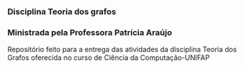 ### Disciplina Teoria dos grafos
### Ministrada pela Professora Patrícia Araújo

Repositório feito para a entrega das atividades da disciplina Teoria dos Grafos oferecida no curso de Ciência da Computação-UNIFAP
